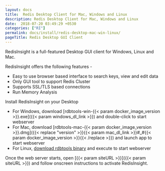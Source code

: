 ```yaml
---
layout: docs
title:  Redis Desktop Client for Mac, Windows and Linux
description: Redis Desktop Client for Mac, Windows and Linux
date:  2018-07-20 03:49:29 +0530
categories: ["RI"]
permalink: docs/install/redis-desktop-mac-win-linux/
pageTitle: Redis Desktop GUI Client
---
```

RedisInsight is a full-featured Desktop GUI client for Windows, Linux and Mac.

RedisInsight offers the following features -

* Easy to use browser based interface to search keys, view and edit data
* Only GUI tool to support Redis Cluster
* Supports SSL/TLS based connections
* Run Memory Analysis

Install RedisInsight on your Desktop

* For Windows, download [rdbtools-win-{{< param docker_image_version >}}.exe]({{< param windows_dl_link >}}) and double-click to start webserver
* For Mac, download [rdbtools-mac-{{< param docker_image_version >}}.dmg]({{< replace "version" >}}{{< param mac_dl_link >}}#_#{{< param docker_image_version >}}{{< /replace >}}) and launch app to start webserver
* For Linux, [download rdbtools binary](/docs/install/linux/) and execute to start webserver

Once the web server starts, open [{{< param siteURL >}}]({{< param siteURL >}}) and follow onscreen instructions to activate RedisInsight.
